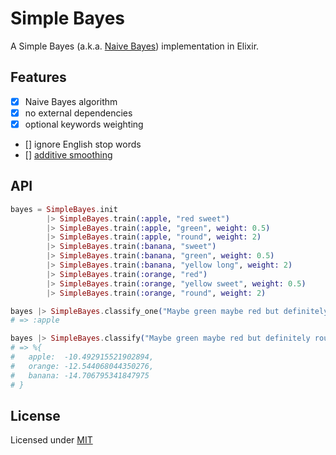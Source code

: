 # Simple Bayes

A Simple Bayes (a.k.a. [Naive Bayes](https://en.wikipedia.org/wiki/Naive_Bayes_classifier)) implementation in Elixir.

## Features

- [x] Naive Bayes algorithm
- [x] no external dependencies
- [x] optional keywords weighting
- [] ignore English stop words
- [] [additive smoothing](https://en.wikipedia.org/wiki/Additive_smoothing)

## API

```elixir
bayes = SimpleBayes.init
        |> SimpleBayes.train(:apple, "red sweet")
        |> SimpleBayes.train(:apple, "green", weight: 0.5)
        |> SimpleBayes.train(:apple, "round", weight: 2)
        |> SimpleBayes.train(:banana, "sweet")
        |> SimpleBayes.train(:banana, "green", weight: 0.5)
        |> SimpleBayes.train(:banana, "yellow long", weight: 2)
        |> SimpleBayes.train(:orange, "red")
        |> SimpleBayes.train(:orange, "yellow sweet", weight: 0.5)
        |> SimpleBayes.train(:orange, "round", weight: 2)

bayes |> SimpleBayes.classify_one("Maybe green maybe red but definitely round and sweet.")
# => :apple

bayes |> SimpleBayes.classify("Maybe green maybe red but definitely round and sweet.")
# => %{
#   apple:  -10.492915521902894,
#   orange: -12.544068044350276,
#   banana: -14.706795341847975
# }
```

## License

Licensed under [MIT](http://fredwu.mit-license.org/)
